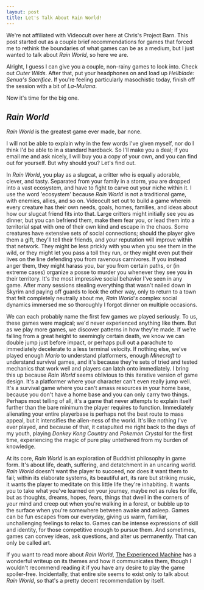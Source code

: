 ```yaml
---
layout: post
title: Let's Talk About Rain World!
---
```


We're not affiliated with Videocult over here at Chris's Project Barn. This post started out as a couple brief recommendations for games that forced me to rethink the boundaries of what games can be as a medium, but I just wanted to talk about *Rain World*, so here we are. 

Alright, I guess I can give you a couple, non-rainy games to look into. Check out *Outer Wilds*. After that, put your headphones on and load up *Hellblade: Senua's Sacrifice*. If you're feeling particularly masochistic today, finish off the session with a bit of *La-Mulana*.

Now it's time for the big one.

## *Rain World*

*Rain World* is the greatest game ever made, bar none. 

I will not be able to explain why in the few words I've given myself, nor do I think I'd be able to in a standard hardback. So I'll make you a deal; if you email me and ask nicely, I will buy you a copy of your own, and you  can find out for yourself. But why should you? Let's find out.

In *Rain World*, you play as a slugcat, a critter who is equally adorable, clever, and tasty. Separated from your family in a storm, you are dropped into a vast ecosystem, and have to fight to carve out your niche within it. I use the word 'ecosystem' because *Rain World* is not a traditional game, with enemies, allies, and so on. Videocult set out to build a game wherein every creature has their own needs, goals, homes, families, and ideas about how our slugcat friend fits into that. Large critters might initially see you as dinner, but you can befriend them, make them fear you, or lead them into a territorial spat with one of their own kind and escape in the chaos. Some creatures have extensive sets of social connections; should the player give them a gift, they'll tell their friends, and your reputation will improve within that network. They might be less prickly with you when you see them in the wild, or they might let you pass a toll they run, or they might even put their lives on the line defending you from ravenous carnivores. If you instead anger them, they might harass you, bar you from certain paths, or (in extreme cases) organize a posse to murder you whenever they see you in their territory. It's the most impressive social behavior I've seen in any game. After many sessions stealing everything that wasn't nailed down in Skyrim and paying off guards to look the other way, only to return to a town that felt completely neutrally about me, *Rain World's* complex social dynamics immersed me so thoroughly I forgot dinner on multiple occasions.

We can each probably name the first few games we played seriously. To us, these games were magical; we'd never experienced anything like them. But as we play more games, we discover patterns in how they're made. If we're falling from a great height to seemingly certain death, we know we can double jump just before impact, or perhaps pull out a parachute to immediately decelerate to a less terminal velocity. If nothing else, we've played enough *Mario* to understand platformers, enough *Minecraft* to understand survival games, and it's because they're sets of tried and tested mechanics that work well and players can latch onto immediately. I bring this up because *Rain World* seems oblivious to this iterative version of game design. It's a platformer where your character can't even really jump well. It's a survival game where you can't amass resources in your home base, because you don't have a home base and you can only carry two things. Perhaps most telling of all, it's a game that never attempts to explain itself further than the bare minimum the player requires to function. Immediately alienating your entire playerbase is perhaps not the best route to mass appeal, but it intensifies the alien-ness of the world. It's like nothing I've ever played, and because of that, it catapulted me right back to the days of my youth, playing *Donkey Kong Country* and *Pokemon Crystal* for the first time, experiencing the magic of pure play untethered from my burden of knowledge.

At its core, *Rain World* is an exploration of Buddhist philosophy in game form. It's about life, death, suffering, and detatchment in an uncaring world. *Rain World* doesn't want the player to succeed, nor does it want them to fail; within its elaborate systems, its beautiful art, its rare but striking music, it wants the player to meditate on this little life they're inhabiting. It wants you to take what you've learned on your journey, maybe not as rules for life, but as thoughts, dreams, hopes, fears, things that dwell in the corners of your mind and creep out when you're walking in a forest, or bubble up to the surface when you're somewhere between awake and asleep. Games can be fun escapes from our everyday, giving us warm, familiar, unchallenging feelings to relax to. Games can be intense expressions of skill and identity, for those competitive enough to pursue them. And sometimes, games can convey ideas, ask questions, and alter us permanently. That can only be called art.

If you want to read more about *Rain World*, [The Experienced Machine](https://experiencedmachine.wordpress.com/2019/09/16/rain-world-reaching-enlightenment-through-unfairness-introduction/) has a wonderful writeup on its themes and how it communicates them, though I wouldn't recommend reading it if you have any desire to play the game spoiler-free. Incidentally, that entire site seems to exist only to talk about *Rain World*, so that's a pretty decent recommendation by itself.